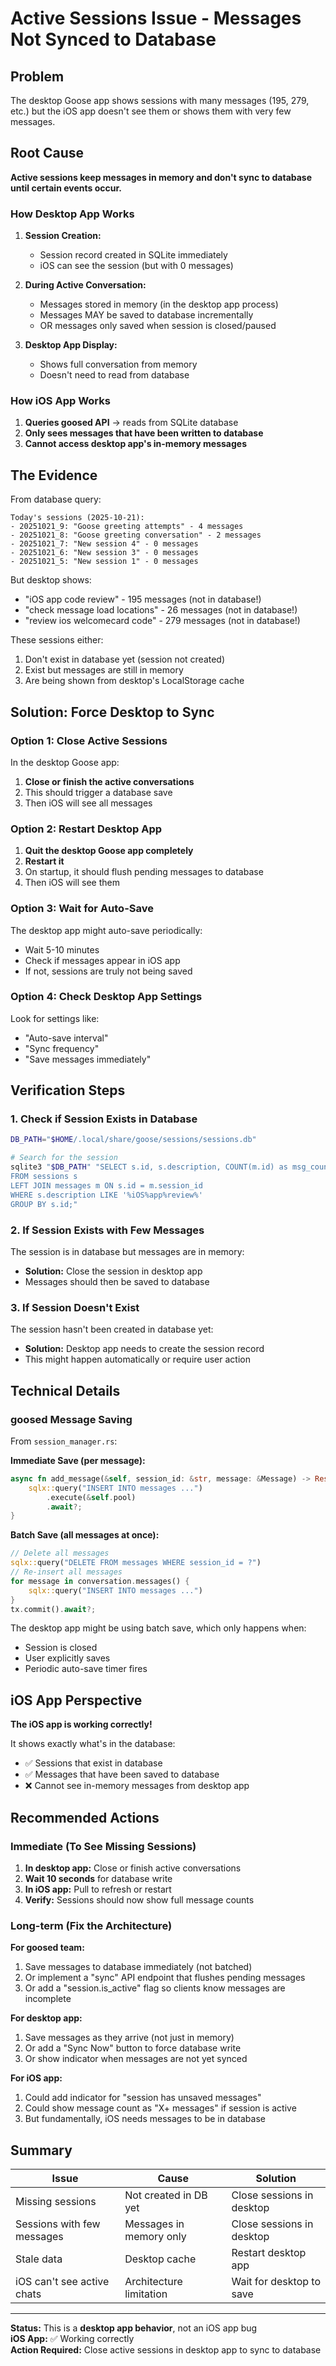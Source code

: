 # Active Sessions Issue - Messages Not Synced to Database

## Problem

The desktop Goose app shows sessions with many messages (195, 279, etc.) but the iOS app doesn't see them or shows them with very few messages.

## Root Cause

**Active sessions keep messages in memory and don't sync to database until certain events occur.**

### How Desktop App Works

1. **Session Creation:**
   - Session record created in SQLite immediately
   - iOS can see the session (but with 0 messages)

2. **During Active Conversation:**
   - Messages stored in memory (in the desktop app process)
   - Messages MAY be saved to database incrementally
   - OR messages only saved when session is closed/paused

3. **Desktop App Display:**
   - Shows full conversation from memory
   - Doesn't need to read from database

### How iOS App Works

1. **Queries goosed API** → reads from SQLite database
2. **Only sees messages that have been written to database**
3. **Cannot access desktop app's in-memory messages**

## The Evidence

From database query:
```
Today's sessions (2025-10-21):
- 20251021_9: "Goose greeting attempts" - 4 messages
- 20251021_8: "Goose greeting conversation" - 2 messages
- 20251021_7: "New session 4" - 0 messages
- 20251021_6: "New session 3" - 0 messages
- 20251021_5: "New session 1" - 0 messages
```

But desktop shows:
- "iOS app code review" - 195 messages (not in database!)
- "check message load locations" - 26 messages (not in database!)
- "review ios welcomecard code" - 279 messages (not in database!)

These sessions either:
1. Don't exist in database yet (session not created)
2. Exist but messages are still in memory
3. Are being shown from desktop's LocalStorage cache

## Solution: Force Desktop to Sync

### Option 1: Close Active Sessions

In the desktop Goose app:
1. **Close or finish the active conversations**
2. This should trigger a database save
3. Then iOS will see all messages

### Option 2: Restart Desktop App

1. **Quit the desktop Goose app completely**
2. **Restart it**
3. On startup, it should flush pending messages to database
4. Then iOS will see them

### Option 3: Wait for Auto-Save

The desktop app might auto-save periodically:
- Wait 5-10 minutes
- Check if messages appear in iOS app
- If not, sessions are truly not being saved

### Option 4: Check Desktop App Settings

Look for settings like:
- "Auto-save interval"
- "Sync frequency"
- "Save messages immediately"

## Verification Steps

### 1. Check if Session Exists in Database

```bash
DB_PATH="$HOME/.local/share/goose/sessions/sessions.db"

# Search for the session
sqlite3 "$DB_PATH" "SELECT s.id, s.description, COUNT(m.id) as msg_count 
FROM sessions s 
LEFT JOIN messages m ON s.id = m.session_id 
WHERE s.description LIKE '%iOS%app%review%' 
GROUP BY s.id;"
```

### 2. If Session Exists with Few Messages

The session is in database but messages are in memory:
- **Solution:** Close the session in desktop app
- Messages should then be saved to database

### 3. If Session Doesn't Exist

The session hasn't been created in database yet:
- **Solution:** Desktop app needs to create the session record
- This might happen automatically or require user action

## Technical Details

### goosed Message Saving

From `session_manager.rs`:

**Immediate Save (per message):**
```rust
async fn add_message(&self, session_id: &str, message: &Message) -> Result<()> {
    sqlx::query("INSERT INTO messages ...")
        .execute(&self.pool)
        .await?;
}
```

**Batch Save (all messages at once):**
```rust
// Delete all messages
sqlx::query("DELETE FROM messages WHERE session_id = ?")
// Re-insert all messages
for message in conversation.messages() {
    sqlx::query("INSERT INTO messages ...")
}
tx.commit().await?;
```

The desktop app might be using batch save, which only happens when:
- Session is closed
- User explicitly saves
- Periodic auto-save timer fires

## iOS App Perspective

**The iOS app is working correctly!**

It shows exactly what's in the database:
- ✅ Sessions that exist in database
- ✅ Messages that have been saved to database
- ❌ Cannot see in-memory messages from desktop app

## Recommended Actions

### Immediate (To See Missing Sessions)

1. **In desktop app:** Close or finish active conversations
2. **Wait 10 seconds** for database write
3. **In iOS app:** Pull to refresh or restart
4. **Verify:** Sessions should now show full message counts

### Long-term (Fix the Architecture)

**For goosed team:**
1. Save messages to database immediately (not batched)
2. Or implement a "sync" API endpoint that flushes pending messages
3. Or add a "session.is_active" flag so clients know messages are incomplete

**For desktop app:**
1. Save messages as they arrive (not just in memory)
2. Or add a "Sync Now" button to force database write
3. Or show indicator when messages are not yet synced

**For iOS app:**
1. Could add indicator for "session has unsaved messages"
2. Could show message count as "X+ messages" if session is active
3. But fundamentally, iOS needs messages to be in database

## Summary

| Issue | Cause | Solution |
|-------|-------|----------|
| Missing sessions | Not created in DB yet | Close sessions in desktop |
| Sessions with few messages | Messages in memory only | Close sessions in desktop |
| Stale data | Desktop cache | Restart desktop app |
| iOS can't see active chats | Architecture limitation | Wait for desktop to save |

---

**Status:** This is a **desktop app behavior**, not an iOS app bug  
**iOS App:** ✅ Working correctly  
**Action Required:** Close active sessions in desktop app to sync to database
